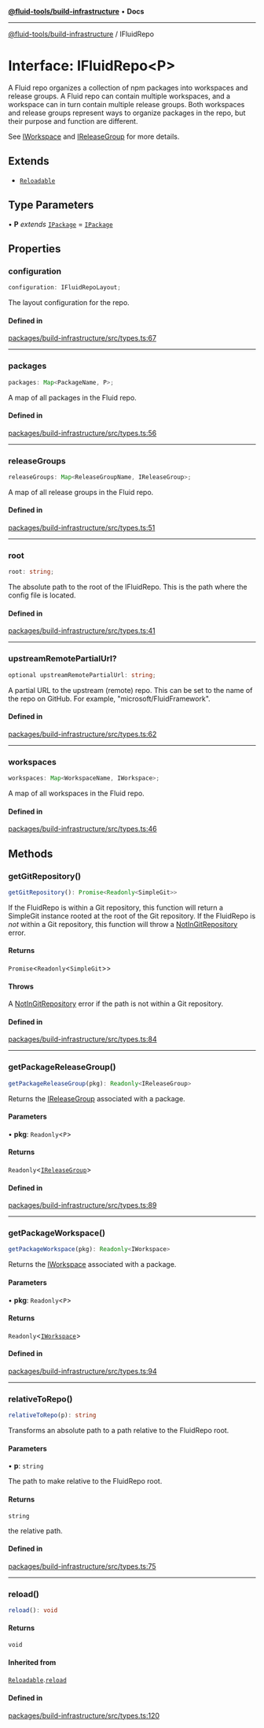 [**@fluid-tools/build-infrastructure**](../README.md) • **Docs**

***

[@fluid-tools/build-infrastructure](../README.md) / IFluidRepo

# Interface: IFluidRepo\<P\>

A Fluid repo organizes a collection of npm packages into workspaces and release groups. A Fluid repo can contain
multiple workspaces, and a workspace can in turn contain multiple release groups. Both workspaces and release groups
represent ways to organize packages in the repo, but their purpose and function are different.

See [IWorkspace](IWorkspace.md) and [IReleaseGroup](IReleaseGroup.md) for more details.

## Extends

- [`Reloadable`](Reloadable.md)

## Type Parameters

• **P** *extends* [`IPackage`](IPackage.md) = [`IPackage`](IPackage.md)

## Properties

### configuration

```ts
configuration: IFluidRepoLayout;
```

The layout configuration for the repo.

#### Defined in

[packages/build-infrastructure/src/types.ts:67](https://github.com/microsoft/FluidFramework/blob/main/build-tools/packages/build-infrastructure/src/types.ts#L67)

***

### packages

```ts
packages: Map<PackageName, P>;
```

A map of all packages in the Fluid repo.

#### Defined in

[packages/build-infrastructure/src/types.ts:56](https://github.com/microsoft/FluidFramework/blob/main/build-tools/packages/build-infrastructure/src/types.ts#L56)

***

### releaseGroups

```ts
releaseGroups: Map<ReleaseGroupName, IReleaseGroup>;
```

A map of all release groups in the Fluid repo.

#### Defined in

[packages/build-infrastructure/src/types.ts:51](https://github.com/microsoft/FluidFramework/blob/main/build-tools/packages/build-infrastructure/src/types.ts#L51)

***

### root

```ts
root: string;
```

The absolute path to the root of the IFluidRepo. This is the path where the config file is located.

#### Defined in

[packages/build-infrastructure/src/types.ts:41](https://github.com/microsoft/FluidFramework/blob/main/build-tools/packages/build-infrastructure/src/types.ts#L41)

***

### upstreamRemotePartialUrl?

```ts
optional upstreamRemotePartialUrl: string;
```

A partial URL to the upstream (remote) repo. This can be set to the name of the repo on GitHub. For example,
"microsoft/FluidFramework".

#### Defined in

[packages/build-infrastructure/src/types.ts:62](https://github.com/microsoft/FluidFramework/blob/main/build-tools/packages/build-infrastructure/src/types.ts#L62)

***

### workspaces

```ts
workspaces: Map<WorkspaceName, IWorkspace>;
```

A map of all workspaces in the Fluid repo.

#### Defined in

[packages/build-infrastructure/src/types.ts:46](https://github.com/microsoft/FluidFramework/blob/main/build-tools/packages/build-infrastructure/src/types.ts#L46)

## Methods

### getGitRepository()

```ts
getGitRepository(): Promise<Readonly<SimpleGit>>
```

If the FluidRepo is within a Git repository, this function will return a SimpleGit instance rooted at the root of
the Git repository. If the FluidRepo is _not_ within a Git repository, this function will throw a
[NotInGitRepository](../classes/NotInGitRepository.md) error.

#### Returns

`Promise`\<`Readonly`\<`SimpleGit`\>\>

#### Throws

A [NotInGitRepository](../classes/NotInGitRepository.md) error if the path is not within a Git repository.

#### Defined in

[packages/build-infrastructure/src/types.ts:84](https://github.com/microsoft/FluidFramework/blob/main/build-tools/packages/build-infrastructure/src/types.ts#L84)

***

### getPackageReleaseGroup()

```ts
getPackageReleaseGroup(pkg): Readonly<IReleaseGroup>
```

Returns the [IReleaseGroup](IReleaseGroup.md) associated with a package.

#### Parameters

• **pkg**: `Readonly`\<`P`\>

#### Returns

`Readonly`\<[`IReleaseGroup`](IReleaseGroup.md)\>

#### Defined in

[packages/build-infrastructure/src/types.ts:89](https://github.com/microsoft/FluidFramework/blob/main/build-tools/packages/build-infrastructure/src/types.ts#L89)

***

### getPackageWorkspace()

```ts
getPackageWorkspace(pkg): Readonly<IWorkspace>
```

Returns the [IWorkspace](IWorkspace.md) associated with a package.

#### Parameters

• **pkg**: `Readonly`\<`P`\>

#### Returns

`Readonly`\<[`IWorkspace`](IWorkspace.md)\>

#### Defined in

[packages/build-infrastructure/src/types.ts:94](https://github.com/microsoft/FluidFramework/blob/main/build-tools/packages/build-infrastructure/src/types.ts#L94)

***

### relativeToRepo()

```ts
relativeToRepo(p): string
```

Transforms an absolute path to a path relative to the FluidRepo root.

#### Parameters

• **p**: `string`

The path to make relative to the FluidRepo root.

#### Returns

`string`

the relative path.

#### Defined in

[packages/build-infrastructure/src/types.ts:75](https://github.com/microsoft/FluidFramework/blob/main/build-tools/packages/build-infrastructure/src/types.ts#L75)

***

### reload()

```ts
reload(): void
```

#### Returns

`void`

#### Inherited from

[`Reloadable`](Reloadable.md).[`reload`](Reloadable.md#reload)

#### Defined in

[packages/build-infrastructure/src/types.ts:120](https://github.com/microsoft/FluidFramework/blob/main/build-tools/packages/build-infrastructure/src/types.ts#L120)
